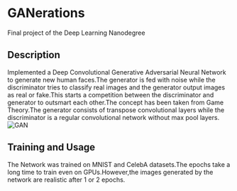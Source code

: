 # GANerations
Final project of the Deep Learning Nanodegree
## Description
Implemented a Deep Convolutional Generative Adversarial Neural Network to generate new human faces.The generator is fed with noise while the discriminator tries to classify real images and the generator output images as real or fake.This starts a competition between the discriminator and generator to outsmart each other.The concept has been taken from Game Theory.The generator consists of transpose convolutional layers while the discriminator is a regular convolutional network without max pool layers.![GAN](https://cdn-images-1.medium.com/max/2000/1*39Nnni_nhPDaLu9AnTLoWw.png)

## Training and Usage
The Network was trained on MNIST and CelebA datasets.The epochs take a long time to train even on GPUs.However,the images generated by the network are realistic after 1 or 2 epochs.
